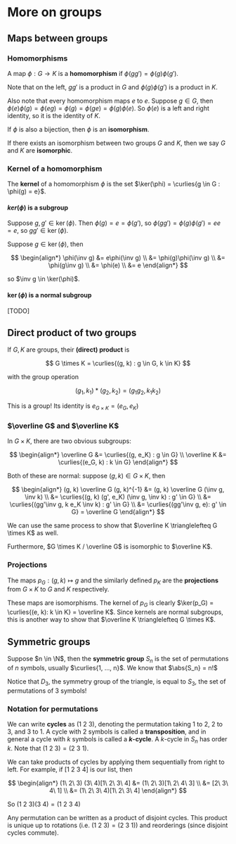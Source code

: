 # More on groups

$$
\newcommand{\ds}{\displaystyle}
\newcommand{\curlies}[1]{\left\lbrace #1 \right\rbrace}
\newcommand{\abs}[1]{\left\lvert #1 \right\rvert}
\newcommand{\angles}[1]{\left\langle #1 \right\rangle}
\newcommand{\inv}[1]{#1^{-1}}
$$

## Maps between groups

### Homomorphisms

A map $\phi : G \to K$ is a **homomorphism** if $\phi(gg') = \phi(g) \phi(g')$.

Note that on the left, $gg'$ is a product in $G$ and $\phi(g)\phi(g')$ is a product in $K$.

Also note that every homomorphism maps $e$ to $e$. Suppose $g \in G$, then $\phi(e) \phi(g) = \phi(eg) = \phi(g) = \phi(ge) = \phi(g) \phi(e)$. So $\phi(e)$ is a left and right identity, so it is the identity of $K$.

If $\phi$ is also a bijection, then $\phi$ is an **isomorphism**.

If there exists an isomorphism between two groups $G$ and $K$, then we say $G$ and $K$ are **isomorphic**.

### Kernel of a homomorphism

The **kernel** of a homomorphism $\phi$ is the set $\ker(\phi) = \curlies{g \in G : \phi(g) = e}$.

#### $ker(\phi)$ is a subgroup

Suppose $g, g' \in \ker(\phi)$. Then $\phi(g) = e = \phi(g')$, so $\phi(gg') = \phi(g)\phi(g') = ee = e$, so $gg' \in \ker(\phi)$. 

Suppose $g \in \ker(\phi)$, then

$$
\begin{align*}
\phi(\inv g) &= e\phi(\inv g) \\
&= \phi(g)\phi(\inv g) \\
&= \phi(g\inv g) \\
&= \phi(e) \\
&= e
\end{align*}
$$

so $\inv g \in \ker(\phi)$.

#### $\ker(\phi)$ is a normal subgroup

[TODO]

## Direct product of two groups

If $G, K$ are groups, their **(direct) product** is

$$
G \times K = \curlies{(g, k) : g \in G, k \in K}
$$

with the group operation

$$
(g_1, k_1) * (g_2, k_2) = (g_1g_2, k_1k_2)
$$

This is a group! Its identity is $e_{G \times K} = (e_G, e_K)$

### $\overline G$ and $\overline K$

In $G \times K$, there are two obvious subgroups:

$$
\begin{align*}
\overline G &= \curlies{(g, e_K) : g \in G} \\
\overline K &= \curlies{(e_G, k) : k \in G}
\end{align*}
$$

Both of these are normal: suppose $(g, k) \in G \times K$, then

$$
\begin{align*}
(g, k) \overline G (g, k)^{-1} &= (g, k) \overline G (\inv g, \inv k) \\
&= \curlies{(g, k) (g', e_K) (\inv g, \inv k) : g' \in G} \\
&= \curlies{(gg'\inv g, k e_K \inv k) : g' \in G} \\
&= \curlies{(gg'\inv g, e): g' \in G} = \overline G
\end{align*}
$$

We can use the same process to show that $\overline K \trianglelefteq G \times K$ as well.

Furthermore, $G \times K / \overline G$ is isomorphic to $\overline K$.

### Projections

The maps $p_G : (g, k) \mapsto g$ and the similarly defined $p_K$ are the **projections** from $G \times K$ to $G$ and $K$ respectively.

These maps are isomorphisms. The kernel of $p_G$ is clearly $\ker(p_G) = \curlies{(e, k): k \in K} = \overline K$. Since kernels are normal subgroups, this is another way to show that $\overline K \trianglelefteq G \times K$.

## Symmetric groups

Suppose $n \in \N$, then the **symmetric group** $S_n$ is the set of permutations of $n$ symbols, usually $\curlies{1, ..., n}$. We know that $\abs{S_n} = n!$

Notice that $D_3$, the symmetry group of the triangle, is equal to $S_3$, the set of permutations of 3 symbols!

### Notation for permutations

We can write **cycles** as $(1\ 2\ 3)$, denoting the permutation taking 1 to 2, 2 to 3, and 3 to 1. A cycle with 2 symbols is called a **transposition**, and in general a cycle with $k$ symbols is called a **$k$-cycle**. A $k$-cycle in $S_n$ has order $k$. Note that $(1\ 2\ 3) = (2\ 3\ 1)$.

We can take products of cycles by applying them sequentially from right to left. For example, if $[1\ 2\ 3\ 4]$ is our list, then

$$
\begin{align*}
(1\ 2\ 3) (3\ 4)[1\ 2\ 3\ 4] &= (1\ 2\ 3)[1\ 2\ 4\ 3] \\
&= [2\ 3\ 4\ 1] \\
&= (1\ 2\ 3\ 4)[1\ 2\ 3\ 4]
\end{align*}
$$

So $(1\ 2\ 3)(3\ 4) = (1\ 2\ 3\ 4)$

Any permutation can be written as a product of disjoint cycles. This product is unique up to rotations (i.e. $(1\ 2\ 3) = (2\ 3\ 1)$) and reorderings (since disjoint cycles commute).

